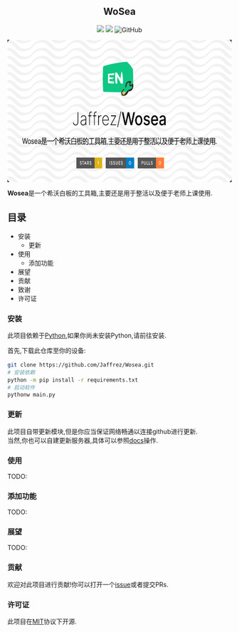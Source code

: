 <h2 align="center">WoSea</h2>
<p align="center">
<img src="https://badges.frapsoft.com/os/v1/open-source.svg?v=103" >
<img src="https://img.shields.io/badge/PRs-welcome-brightgreen.svg?style=flat">
<img alt="GitHub" src="https://img.shields.io/github/license/jaffrez/Wosea"/>
<p/>
<img src="assert/images/banner.png" alt="Wosea" width="640" height="320" align="center"/>

**Wosea**是一个希沃白板的工具箱,主要还是用于整活以及便于老师上课使用.

## 目录
- 安装
  - 更新
- 使用
  - 添加功能
- 展望
- 贡献
- 致谢
- 许可证

### 安装
此项目依赖于[Python](https://www.python.org),如果你尚未安装Python,请前往安装.

首先,下载此仓库至你的设备:
```sh
git clone https://github.com/Jaffrez/Wosea.git
# 安装依赖
python -m pip install -r requirements.txt
# 启动软件
pythonw main.py
```
### 更新
此项目自带更新模块,但是你应当保证网络畅通以连接github进行更新.<br/>
当然,你也可以自建更新服务器,具体可以参照[docs](docs/update_server/README.md)操作.
### 使用
TODO:
### 添加功能
TODO:
### 展望
TODO:
### 贡献
欢迎对此项目进行贡献!你可以打开一个[issue](https://github.com/Jaffrez/Wosea/issues)或者提交PRs.
### 许可证
此项目在[MIT](LICENSE)协议下开源.